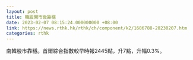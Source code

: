 ```yaml
---
layout: post
title: 韓股開市後靠穩
date: 2023-02-07 08:15:24.000000000 +08:00
link: https://news.rthk.hk/rthk/ch/component/k2/1686788-20230207.htm
categories: rthk
---
```


南韓股市靠穩。首爾綜合指數較早時報2445點，升7點，升幅0.3%。
